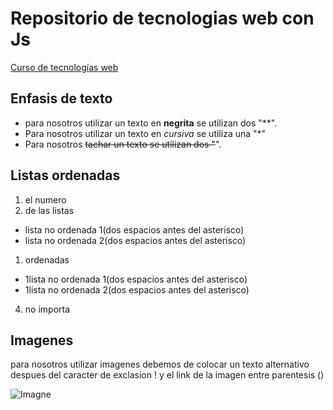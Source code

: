 # Repositorio de tecnologias web con Js

[Curso de tecnologías web](https://github.com/wilgue10/TecWeb2016B.git)
## Enfasis de texto
* para nosotros utilizar un texto en **negrita** se utilizan dos "**".
* Para nosotros utilizar un texto en *cursiva* se utiliza una "*"
* Para nosotros ~~tachar un texto se utilizan dos "~~".

## Listas ordenadas
1.  el numero
2. de las listas
  * lista no ordenada 1(dos espacios antes del asterisco)
  * lista no ordenada 2(dos espacios antes del asterisco)
1. ordenadas 
  * 1lista no ordenada 1(dos espacios antes del asterisco)
  * 1lista no ordenada 2(dos espacios antes del asterisco)
4. no importa

## Imagenes
para nosotros utilizar imagenes debemos de colocar un texto alternativo despues del caracter de exclasion ! y el link de la imagen entre parentesis ()
 
![Imagne](https://encrypted-tbn2.gstatic.com/images?q=tbn:ANd9GcSAkJ8HefF0QPFYxh_ws44sOOFunJZdwKcnrNGM1Xc64JegZfvkjpYzZnFJ)
